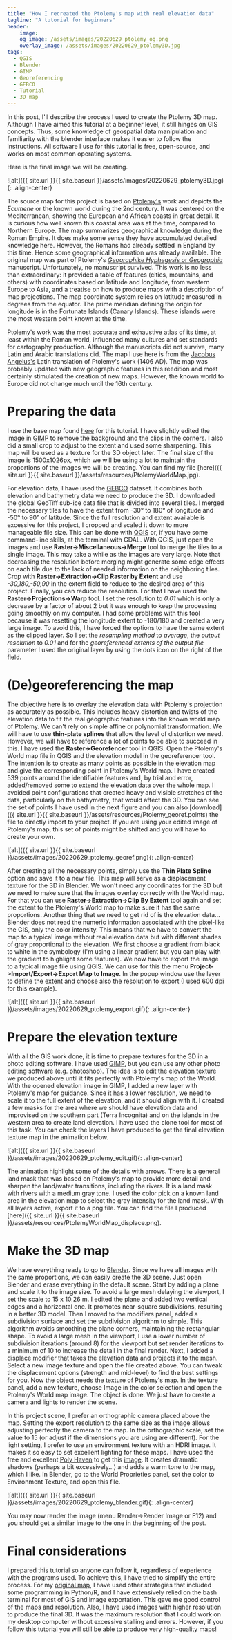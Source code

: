 ```yaml
---
title: "How I recreated the Ptolemy's map with real elevation data"
tagline: "A tutorial for beginners"
header:
    image:
    og_image: /assets/images/20220629_ptolemy_og.png
    overlay_image: /assets/images/20220629_ptolemy3D.jpg
tags:
  - QGIS
  - Blender
  - GIMP
  - Georeferencing
  - GEBCO
  - Tutorial
  - 3D map
---
```


In this post, I'll describe the process I used to create the Ptolemy 3D map. Although I have aimed this tutorial at a beginner level, it still hinges on GIS concepts. Thus, some knowledge of geospatial data manipulation and familiarity with the blender interface makes it easier to follow the instructions. All software I use for this tutorial is free, open-source, and works on most common operating systems.

Here is the final image we will be creating.

![alt]({{ site.url }}{{ site.baseurl }}/assets/images/20220629_ptolemy3D.jpg){: .align-center}

The source map for this project is based on [Ptolemy's](https://en.wikipedia.org/wiki/Ptolemy) work and depicts the *Ecumene* or the known world during the 2nd century. It was centered on the Mediterranean, showing the European and African coasts in great detail. It is curious how well known this coastal area was at the time, compared to Northern Europe. The map summarizes geographical knowledge during the Roman Empire. It does make some sense they have accumulated detailed knowledge here. However, the Romans had already settled in England by this time. Hence some geographical information was already available. The original map was part of Ptolemy's [*Geographike Hyphegesis* or *Geographia*](https://en.wikipedia.org/wiki/Geography_(Ptolemy)) manuscript. Unfortunately, no manuscript survived. This work is no less than extraordinary: it provided a table of features (cities, mountains, and others) with coordinates based on latitude and longitude, from western Europe to Asia, and a treatise on how to produce maps with a description of map projections. The map coordinate system relies on latitude measured in degrees from the equator. The prime meridian defining the origin for longitude is in the Fortunate Islands (Canary Islands). These islands were the most western point known at the time.

Ptolemy's work was the most accurate and exhaustive atlas of its time, at least within the Roman world, influenced many cultures and set standards for cartography production. Although the manuscripts did not survive, many Latin and Arabic translations did. The map I use here is from the [Jacobus Angelus's](https://en.wikipedia.org/wiki/Jacopo_d%27Angelo) Latin translation of Ptolemy's work (1406 AD). The map was probably updated with new geographic features in this reedition and most certainly stimulated the creation of new maps. However, the known world to Europe did not change much until the 16th century.

# Preparing the data

I use the base map found [here](https://upload.wikimedia.org/wikipedia/commons/2/23/PtolemyWorldMap.jpg) for this tutorial. I have slightly edited the image in [GIMP](https://www.gimp.org/) to remove the background and the clips in the corners. I also did a small crop to adjust to the extent and used some sharpening. This map will be used as a texture for the 3D object later. The final size of the image is 1500x1026px, which we will be using a lot to maintain the proportions of the images we will be creating. You can find my file [here]({{ site.url }}{{ site.baseurl }}/assets/resources/PtolemyWorldMap.jpg).


For elevation data, I have used the [GEBCO](https://www.gebco.net/data_and_products/gridded_bathymetry_data/) dataset. It combines both elevation and bathymetry data we need to produce the 3D. I downloaded the global GeoTiff sub-ice data file that is divided into several tiles. I merged the necessary tiles to have the extent from -30° to 180° of longitude and -50° to 90° of latitude. Since the full resolution and extent available is excessive for this project, I cropped and scaled it down to more manageable file size. This can be done with [QGIS](https://www.qgis.org) or, if you have some command-line skills, at the terminal with GDAL. With QGIS, just open the images and use **Raster->Miscellaneous->Merge** tool to merge the tiles to a single image. This may take a while as the images are very large. Note that decreasing the resolution before merging might generate some edge effects on each tile due to the lack of needed information on the neighboring tiles. Crop with **Raster->Extraction->Clip Raster by Extent** and use *-30,180,-50,90* in the extent field to reduce to the desired area of this project. Finally, you can reduce the resolution. For that I have used the **Raster->Projections->Warp** tool. I set the resolution to *0.01* which is only a decrease by a factor of about 2 but it was enough to keep the processing going smoothly on my computer. I had some problems with this tool because it was resetting the longitude extent to -180/180 and created a very large image. To avoid this, I have forced the options to have the same extent as the clipped layer. So I set the *resampling method* to *average*, the *output resolution* to *0.01* and for the *georeferenced extents of the output file* parameter I used the original layer by using the dots icon on the right of the field.

# (De)georeferencing the map

The objective here is to overlay the elevation data with Ptolemy's projection as accurately as possible. This includes heavy distortion and twists of the elevation data to fit the real geographic features into the known world map of Ptolemy. We can't rely on simple affine or polynomial transformation. We will have to use **thin-plate splines** that allow the level of distortion we need. However, we will have to reference a lot of points to be able to succeed in this. I have used the **Raster->Georefencer** tool in QGIS. Open the Ptolemy's World map file in QGIS and the elevation model in the georeferencer tool. The intention is to create as many points as possible in the elevation map and give the corresponding point in Ptolemy's World map. I have created 539 points around the identifiable features and, by trial and error, added/removed some to extend the elevation data over the whole map. I avoided point configurations that created heavy and visible stretches of the data, particularly on the bathymetry, that would affect the 3D. You can see the set of points I have used in the next figure and you can also [download]({{ site.url }}{{ site.baseurl }}/assets/resources/Ptolemy_georef.points) the file to directly import to your project. If you are using your edited image of Ptolemy's map, this set of points might be shifted and you will have to create your own.

![alt]({{ site.url }}{{ site.baseurl }}/assets/images/20220629_ptolemy_georef.png){: .align-center}

After creating all the necessary points, simply use the **Thin Plate Spline** option and save it to a new file. This map will serve as a displacement texture for the 3D in Blender. We won't need any coordinates for the 3D but we need to make sure that the images overlay correctly with the World map. For that you can use **Raster->Extraction->Clip By Extent** tool again and set the extent to the Ptolemy's World map to make sure it has the same proportions. Another thing that we need to get rid of is the elevation data... Blender does not read the numeric information associated with the pixel-like the GIS, only the color intensity. This means that we have to convert the map to a typical image without real elevation data but with different shades of gray proportional to the elevation. We first choose a gradient from black to white in the symbology (I'm using a linear gradient but you can play with the gradient to highlight some features). We now have to export the image to a typical image file using QGIS. We can use for this the menu **Project->Import/Export->Export Map to Image**. In the popup window use the layer to define the extent and choose also the resolution to export (I used 600 dpi for this example).

![alt]({{ site.url }}{{ site.baseurl }}/assets/images/20220629_ptolemy_export.gif){: .align-center}

# Prepare the elevation texture

With all the GIS work done, it is time to prepare textures for the 3D in a photo editing software. I have used [GIMP](https://www.gimp.org/), but you can use any other photo editing software (e.g. photoshop). The idea is to edit the elevation texture we produced above until it fits perfectly with Ptolemy's map of the World. With the opened elevation image in GIMP, I added a new layer with Ptolemy's map for guidance. Since it has a lower resolution, we need to scale it to the full extent of the elevation, and it should align with it. I created a few masks for the area where we should have elevation data and improvised on the southern part (Terra Incognita) and on the islands in the western area to create land elevation. I have used the clone tool for most of this task. You can check the layers I have produced to get the final elevation texture map in the animation below.

![alt]({{ site.url }}{{ site.baseurl }}/assets/images/20220629_ptolemy_edit.gif){: .align-center}

The animation highlight some of the details with arrows. There is a general land mask that was based on Ptolemy's map to provide more detail and sharpen the land/water transitions, including the rivers. It is a land mask with rivers with a medium gray tone. I used the color pick on a known land area in the elevation map to select the gray intensity for the land mask. With all layers active, export it to a png file. You can find the file I produced [here]({{ site.url }}{{ site.baseurl }}/assets/resources/PtolemyWorldMap_displace.png).


# Make the 3D map

We have everything ready to go to [Blender](http://www.blender.org). Since we have all images with the same proportions, we can easily create the 3D scene. Just open Blender and erase everything in the default scene. Start by adding a plane and scale it to the image size. To avoid a large mesh delaying the viewport, I set the scale to 15 x 10.26 m. I edited the plane and added two vertical edges and a horizontal one. It promotes near-square subdivisions, resulting in a better 3D model. Then I moved to the modifiers panel, added a subdivision surface and set the subdivision algorithm to simple. This algorithm avoids smoothing the plane corners, maintaining the rectangular shape. To avoid a large mesh in the viewport, I use a lower number of subdivision iterations (around 8) for the viewport but set render iterations to a minimum of 10 to increase the detail in the final render. Next, I added a displace modifier that takes the elevation data and projects it to the mesh. Select a new image texture and open the file created above. You can tweak the displacement options (strength and mid-level) to find the best settings for you. Now the object needs the texture of Ptolemy's map. In the texture panel, add a new texture, choose Image in the color selection and open the Ptolemy's World map image. The object is done. We just have to create a camera and lights to render the scene.

In this project scene, I prefer an orthographic camera placed above the map. Setting the export resolution to the same size as the image allows adjusting perfectly the camera to the map. In the orthographic scale, set the value to 15 (or adjust if the dimensions you are using are different). For the light setting, I prefer to use an environment texture with an HDRI image. It makes it so easy to set excellent lighting for these maps. I have used the free and excellent [Poly Haven](https://polyhaven.com/) to get this [image](https://polyhaven.com/a/lenong_2). It creates dramatic shadows (perhaps a bit excessively...) and adds a warm tone to the map, which I like. In Blender, go to the World Proprieties panel, set the color to Environment Texture, and open this file.

![alt]({{ site.url }}{{ site.baseurl }}/assets/images/20220629_ptolemy_blender.gif){: .align-center}

You may now render the image (menu Render->Render Image or F12) and you should get a similar image to the one in the beginning of the post.


# Final considerations

I prepared this tutorial so anyone can follow it, regardless of experience with the programs used. To achieve this, I have tried to simplify the entire process. For my [original map](https://twitter.com/ptarroso/status/1407396279039234052), I have used other strategies that included some programming in Python/R, and I have extensively relied on the bash terminal for most of GIS and image exportation. This gave me good control of the maps and resolution. Also, I have used images with higher resolution to produce the final 3D. It was the maximum resolution that I could work on my desktop computer without excessive stalling and errors. However, if you follow this tutorial you will still be able to produce very high-quality maps!
